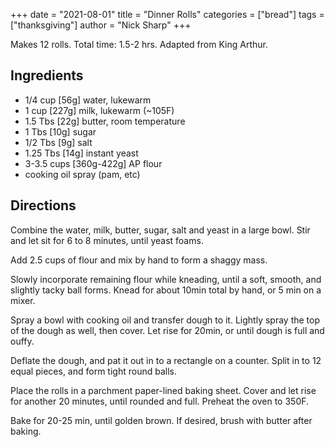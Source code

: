 +++
date = "2021-08-01"
title = "Dinner Rolls"
categories = ["bread"]
tags = ["thanksgiving"]
author = "Nick Sharp"
+++

Makes 12 rolls. Total time: 1.5-2 hrs. Adapted from King Arthur.

## Ingredients


- 1/4 cup [56g] water, lukewarm
- 1 cup [227g] milk, lukewarm (~105F)
- 1.5 Tbs [22g] butter, room temperature
- 1 Tbs [10g] sugar
- 1/2 Tbs [9g] salt
- 1.25 Tbs [14g] instant yeast
- 3-3.5 cups [360g-422g] AP flour
- cooking oil spray (pam, etc)

## Directions

Combine the water, milk, butter, sugar, salt and yeast in a large bowl. Stir and let sit for 6 to 8 minutes, until yeast foams.

Add 2.5 cups of flour and mix by hand to form a shaggy mass.

Slowly incorporate remaining flour while kneading, until a soft, smooth, and slightly tacky ball forms. Knead for about 10min total by hand, or 5 min on a mixer.

Spray a bowl with cooking oil and transfer dough to it. Lightly spray the top of the dough as well, then cover.  Let rise for 20min, or until dough is full and ouffy.

Deflate the dough, and pat it out in to a rectangle on a counter. Split in to 12 equal pieces, and form tight round balls.

Place the rolls in a parchment paper-lined baking sheet. Cover and let rise for another 20 minutes, until rounded and full. Preheat the oven to 350F.

Bake for 20-25 min, until golden brown. If desired, brush with butter after baking.
